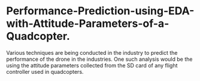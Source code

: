 # Performance-Prediction-using-EDA-with-Attitude-Parameters-of-a-Quadcopter.
Various techniques are being conducted in the industry to predict the performance of the drone in the industries. One such analysis would be the using the attitude parameters collected from the SD card of any flight controller used in quadcopters.
